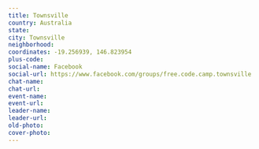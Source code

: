 ```yaml
---
title: Townsville
country: Australia
state: 
city: Townsville
neighborhood: 
coordinates: -19.256939, 146.823954
plus-code:
social-name: Facebook
social-url: https://www.facebook.com/groups/free.code.camp.townsville
chat-name:
chat-url:
event-name:
event-url:
leader-name:
leader-url:
old-photo: 
cover-photo:
---
```

